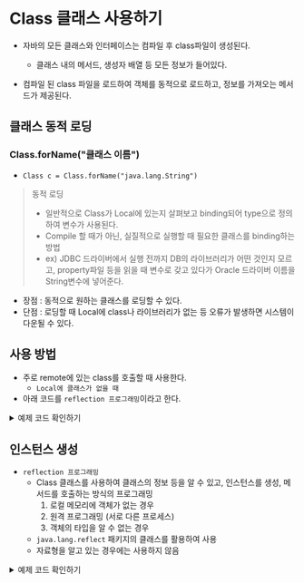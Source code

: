 # Class 클래스 사용하기
- 자바의 모든 클래스와 인터페이스는 컴파일 후 class파일이 생성된다.
    - 클래스 내의 메서드, 생성자 배열 등 모든 정보가 들어있다.

- 컴파일 된 class 파일을 로드하여 객체를 동적으로 로드하고, 정보를 가져오는 메서드가 제공된다.

## 클래스 동적 로딩
### Class.forName("클래스 이름")
- ```Class c = Class.forName("java.lang.String")```
> 동적 로딩
> - 일반적으로 Class가 Local에 있는지 살펴보고 binding되어 type으로 정의하여 변수가 사용된다.
> - Compile 할 때가 아닌, 실질적으로 실행할 때 필요한 클래스를 binding하는 방법
> - ex) JDBC 드라이버에서 실행 전까지 DB의 라이브러리가 어떤 것인지 모르고, property파일 등을 읽을 때 변수로 갖고 있다가 Oracle 드라이버 이름을 String변수에 넣어준다.
- 장점 : 동적으로  원하는 클래스를 로딩할 수 있다.
- 단점 : 로딩할 때 Local에 class나 라이브러리가 없는 등 오류가 발생하면 시스템이 다운될 수 있다.

## 사용 방법
- 주로 remote에 있는 class를 호출할 때 사용한다.
    - ```Local에 클래스가 없을 때```
- 아래 코드를 ```reflection 프로그래밍```이라고 한다.
<details>
<summary>예제 코드 확인하기</summary>

```aidl
package ch04;

import java.lang.reflect.Constructor;
import java.lang.reflect.Method;

public class StringTest {
    public static void main(String[] args) throws ClassNotFoundException {

        Class c = Class.forName("java.lang.String");
        
        // Constructor의 목록을 배열로 가져온다.
        Constructor[] cons = c.getConstructors();
        for (Constructor co : cons) {
            System.out.println(co);
        }
        // 메소드의 목록을 가져온다.
        Method[] m = c.getMethods();
        for (Method mth : m) {
            System.out.println(mth);
        }
    }
}

```
</details>


## 인스턴스 생성
- ```reflection 프로그래밍```
    - Class 클래스를 사용하여 클래스의 정보 등을 알 수 있고, 인스턴스를 생성, 메서드를 호출하는 방식의 프로그래밍
        1. 로컬 메모리에 객체가 없는 경우
        2. 원격 프로그래밍 (서로 다른 프로세스)
        3. 객체의 타입을 알 수 없는 경우
    - ```java.lang.reflect``` 패키지의 클래스를 활용하여 사용
    - 자료형을 알고 있는 경우에는 사용하지 않음

<details>
<summary> 예제 코드 확인하기 </summary>

```aidl
package ch04;

import java.lang.reflect.Constructor;
import java.lang.reflect.InvocationTargetException;

public class ClassTest {
    public static void main(String[] args) throws ClassNotFoundException, InstantiationException, IllegalAccessException, NoSuchMethodException, InvocationTargetException {
        // 1. Class 이름으로 invoke(호출)하기
        Class c1 = Class.forName("ch04.Person");
        // Person 타입으로 Casting
        Person person = (Person)c1.newInstance();

        person.setName("Lee");
        System.out.println(person);


        // 2. 이미 생성된 객체로 invoke
        Class c2 = person.getClass();
        // 2-1. 인스턴스화, Person타입으로 Casting
        Person person2 = (Person)c2.newInstance();
        person2.setName("Kim");
        System.out.println(person2);


        // 3. 생성자를 호출하여 객체 생성
        Class[] classArray = {String.class};
        Constructor cons = c2.getConstructor(classArray);
        // 3-1. Object 배열 형태
        Object[] initargs = {"Jeong"};
        // Line23에서 불러온 생성자로 객체 생성
        Person person3 = (Person)cons.newInstance(initargs);
        System.out.println(person3);
    }
}


```
</details>



